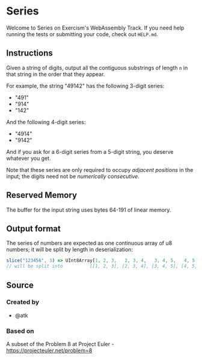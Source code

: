 # Series

Welcome to Series on Exercism's WebAssembly Track.
If you need help running the tests or submitting your code, check out `HELP.md`.

## Instructions

Given a string of digits, output all the contiguous substrings of length `n` in that string in the order that they appear.

For example, the string "49142" has the following 3-digit series:

- "491"
- "914"
- "142"

And the following 4-digit series:

- "4914"
- "9142"

And if you ask for a 6-digit series from a 5-digit string, you deserve whatever you get.

Note that these series are only required to occupy _adjacent positions_ in the input;
the digits need not be _numerically consecutive_.

## Reserved Memory

The buffer for the input string uses bytes 64-191 of linear memory.


## Output format

The series of numbers are expected as one continuous array of u8 numbers; it will be split by length in deserialization:

```js
slice("123456", 3) => UInt8Array[1, 2, 3,   2, 3, 4,   3, 4, 5,   4, 5, 6]
// will be split into          [[1, 2, 3], [2, 3, 4], [3, 4, 5], [4, 5, 6]]
```

## Source

### Created by

- @atk

### Based on

A subset of the Problem 8 at Project Euler - https://projecteuler.net/problem=8